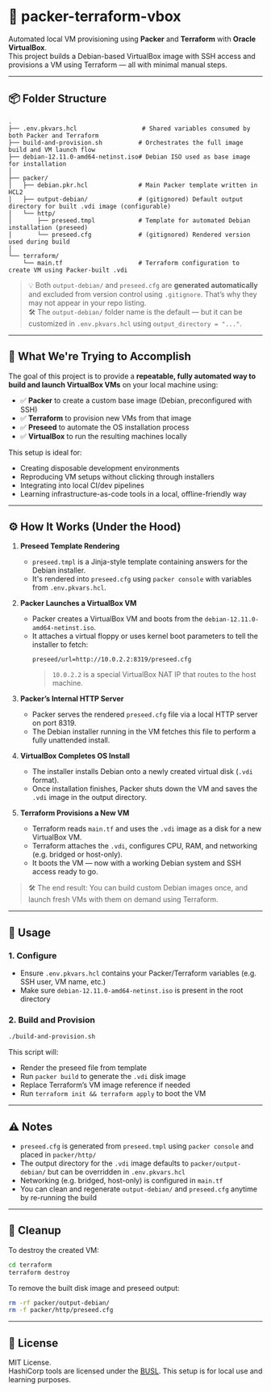 # 🧱 packer-terraform-vbox

Automated local VM provisioning using **Packer** and **Terraform** with **Oracle VirtualBox**.  
This project builds a Debian-based VirtualBox image with SSH access and provisions a VM using Terraform — all with minimal manual steps.

---

## 📦 Folder Structure

```
.
├── .env.pkvars.hcl                  # Shared variables consumed by both Packer and Terraform
├── build-and-provision.sh          # Orchestrates the full image build and VM launch flow
├── debian-12.11.0-amd64-netinst.iso# Debian ISO used as base image for installation
│
├── packer/
│   ├── debian.pkr.hcl              # Main Packer template written in HCL2
│   ├── output-debian/              # (gitignored) Default output directory for built .vdi image (configurable)
│   └── http/
│       ├── preseed.tmpl            # Template for automated Debian installation (preseed)
│       └── preseed.cfg             # (gitignored) Rendered version used during build
│
└── terraform/
    └── main.tf                     # Terraform configuration to create VM using Packer-built .vdi
```

> 💡 Both `output-debian/` and `preseed.cfg` are **generated automatically** and excluded from version control using `.gitignore`. That’s why they may not appear in your repo listing.  
> 🛠️ The `output-debian/` folder name is the default — but it can be customized in `.env.pkvars.hcl` using `output_directory = "..."`.

---

## 🎯 What We're Trying to Accomplish

The goal of this project is to provide a **repeatable, fully automated way to build and launch VirtualBox VMs** on your local machine using:

- ✅ **Packer** to create a custom base image (Debian, preconfigured with SSH)
- ✅ **Terraform** to provision new VMs from that image
- ✅ **Preseed** to automate the OS installation process
- ✅ **VirtualBox** to run the resulting machines locally

This setup is ideal for:
- Creating disposable development environments
- Reproducing VM setups without clicking through installers
- Integrating into local CI/dev pipelines
- Learning infrastructure-as-code tools in a local, offline-friendly way

---

## ⚙️ How It Works (Under the Hood)

1. **Preseed Template Rendering**
   - `preseed.tmpl` is a Jinja-style template containing answers for the Debian installer.
   - It's rendered into `preseed.cfg` using `packer console` with variables from `.env.pkvars.hcl`.

2. **Packer Launches a VirtualBox VM**
   - Packer creates a VirtualBox VM and boots from the `debian-12.11.0-amd64-netinst.iso`.
   - It attaches a virtual floppy or uses kernel boot parameters to tell the installer to fetch:
     ```
     preseed/url=http://10.0.2.2:8319/preseed.cfg
     ```
     > `10.0.2.2` is a special VirtualBox NAT IP that routes to the host machine.

3. **Packer’s Internal HTTP Server**
   - Packer serves the rendered `preseed.cfg` file via a local HTTP server on port 8319.
   - The Debian installer running in the VM fetches this file to perform a fully unattended install.

4. **VirtualBox Completes OS Install**
   - The installer installs Debian onto a newly created virtual disk (`.vdi` format).
   - Once installation finishes, Packer shuts down the VM and saves the `.vdi` image in the output directory.

5. **Terraform Provisions a New VM**
   - Terraform reads `main.tf` and uses the `.vdi` image as a disk for a new VirtualBox VM.
   - Terraform attaches the `.vdi`, configures CPU, RAM, and networking (e.g. bridged or host-only).
   - It boots the VM — now with a working Debian system and SSH access ready to go.

> 🛠️ The end result: You can build custom Debian images once, and launch fresh VMs with them on demand using Terraform.

---

## 🚀 Usage

### 1. Configure

- Ensure `.env.pkvars.hcl` contains your Packer/Terraform variables (e.g. SSH user, VM name, etc.)
- Make sure `debian-12.11.0-amd64-netinst.iso` is present in the root directory

### 2. Build and Provision

```bash
./build-and-provision.sh
```

This script will:
- Render the preseed file from template
- Run `packer build` to generate the `.vdi` disk image
- Replace Terraform’s VM image reference if needed
- Run `terraform init && terraform apply` to boot the VM

---

## ⚠️ Notes

- `preseed.cfg` is generated from `preseed.tmpl` using `packer console` and placed in `packer/http/`
- The output directory for the `.vdi` image defaults to `packer/output-debian/` but can be overridden in `.env.pkvars.hcl`
- Networking (e.g. bridged, host-only) is configured in `main.tf`
- You can clean and regenerate `output-debian/` and `preseed.cfg` anytime by re-running the build

---

## 🧹 Cleanup

To destroy the created VM:

```bash
cd terraform
terraform destroy
```

To remove the built disk image and preseed output:

```bash
rm -rf packer/output-debian/
rm -f packer/http/preseed.cfg
```

---

## 🔐 License

MIT License.  
HashiCorp tools are licensed under the [BUSL](https://www.hashicorp.com/license-faq). This setup is for local use and learning purposes.
